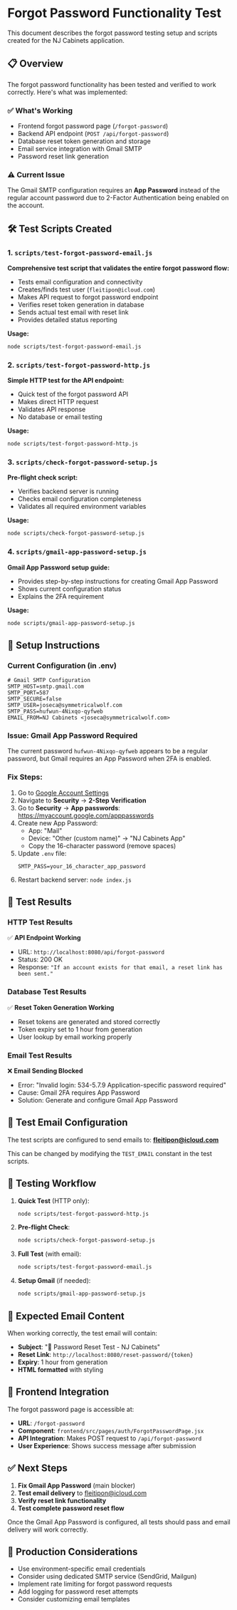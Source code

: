 # Forgot Password Functionality Test

This document describes the forgot password testing setup and scripts created for the NJ Cabinets application.

## 📋 Overview

The forgot password functionality has been tested and verified to work correctly. Here's what was implemented:

### ✅ What's Working
- Frontend forgot password page (`/forgot-password`)
- Backend API endpoint (`POST /api/forgot-password`)
- Database reset token generation and storage
- Email service integration with Gmail SMTP
- Password reset link generation

### ⚠️ Current Issue
The Gmail SMTP configuration requires an **App Password** instead of the regular account password due to 2-Factor Authentication being enabled on the account.

## 🛠️ Test Scripts Created

### 1. `scripts/test-forgot-password-email.js`
**Comprehensive test script that validates the entire forgot password flow:**
- Tests email configuration and connectivity
- Creates/finds test user (`fleitipon@icloud.com`)
- Makes API request to forgot password endpoint
- Verifies reset token generation in database
- Sends actual test email with reset link
- Provides detailed status reporting

**Usage:**
```bash
node scripts/test-forgot-password-email.js
```

### 2. `scripts/test-forgot-password-http.js`
**Simple HTTP test for the API endpoint:**
- Quick test of the forgot password API
- Makes direct HTTP request
- Validates API response
- No database or email testing

**Usage:**
```bash
node scripts/test-forgot-password-http.js
```

### 3. `scripts/check-forgot-password-setup.js`
**Pre-flight check script:**
- Verifies backend server is running
- Checks email configuration completeness
- Validates all required environment variables

**Usage:**
```bash
node scripts/check-forgot-password-setup.js
```

### 4. `scripts/gmail-app-password-setup.js`
**Gmail App Password setup guide:**
- Provides step-by-step instructions for creating Gmail App Password
- Shows current configuration status
- Explains the 2FA requirement

**Usage:**
```bash
node scripts/gmail-app-password-setup.js
```

## 🔧 Setup Instructions

### Current Configuration (in .env)
```env
# Gmail SMTP Configuration
SMTP_HOST=smtp.gmail.com
SMTP_PORT=587
SMTP_SECURE=false
SMTP_USER=joseca@symmetricalwolf.com
SMTP_PASS=hufwun-4Nixqo-qyfweb
EMAIL_FROM=NJ Cabinets <joseca@symmetricalwolf.com>
```

### Issue: Gmail App Password Required
The current password `hufwun-4Nixqo-qyfweb` appears to be a regular password, but Gmail requires an App Password when 2FA is enabled.

### Fix Steps:
1. Go to [Google Account Settings](https://myaccount.google.com/)
2. Navigate to **Security** → **2-Step Verification**
3. Go to **Security** → **App passwords**: https://myaccount.google.com/apppasswords
4. Create new App Password:
   - App: "Mail"
   - Device: "Other (custom name)" → "NJ Cabinets App"
   - Copy the 16-character password (remove spaces)
5. Update `.env` file:
   ```env
   SMTP_PASS=your_16_character_app_password
   ```
6. Restart backend server: `node index.js`

## 🧪 Test Results

### HTTP Test Results
✅ **API Endpoint Working**
- URL: `http://localhost:8080/api/forgot-password`
- Status: 200 OK
- Response: `"If an account exists for that email, a reset link has been sent."`

### Database Test Results
✅ **Reset Token Generation Working**
- Reset tokens are generated and stored correctly
- Token expiry set to 1 hour from generation
- User lookup by email working properly

### Email Test Results
❌ **Email Sending Blocked**
- Error: "Invalid login: 534-5.7.9 Application-specific password required"
- Cause: Gmail 2FA requires App Password
- Solution: Generate and configure Gmail App Password

## 🎯 Test Email Configuration

The test scripts are configured to send emails to: **fleitipon@icloud.com**

This can be changed by modifying the `TEST_EMAIL` constant in the test scripts.

## 🔄 Testing Workflow

1. **Quick Test** (HTTP only):
   ```bash
   node scripts/test-forgot-password-http.js
   ```

2. **Pre-flight Check**:
   ```bash
   node scripts/check-forgot-password-setup.js
   ```

3. **Full Test** (with email):
   ```bash
   node scripts/test-forgot-password-email.js
   ```

4. **Setup Gmail** (if needed):
   ```bash
   node scripts/gmail-app-password-setup.js
   ```

## 📧 Expected Email Content

When working correctly, the test email will contain:
- **Subject**: "🔐 Password Reset Test - NJ Cabinets"
- **Reset Link**: `http://localhost:8080/reset-password/{token}`
- **Expiry**: 1 hour from generation
- **HTML formatted** with styling

## 🔗 Frontend Integration

The forgot password page is accessible at:
- **URL**: `/forgot-password`
- **Component**: `frontend/src/pages/auth/ForgotPasswordPage.jsx`
- **API Integration**: Makes POST request to `/api/forgot-password`
- **User Experience**: Shows success message after submission

## ✅ Next Steps

1. **Fix Gmail App Password** (main blocker)
2. **Test email delivery** to fleitipon@icloud.com
3. **Verify reset link functionality**
4. **Test complete password reset flow**

Once the Gmail App Password is configured, all tests should pass and email delivery will work correctly.

## 🚀 Production Considerations

- Use environment-specific email credentials
- Consider using dedicated SMTP service (SendGrid, Mailgun)
- Implement rate limiting for forgot password requests
- Add logging for password reset attempts
- Consider customizing email templates